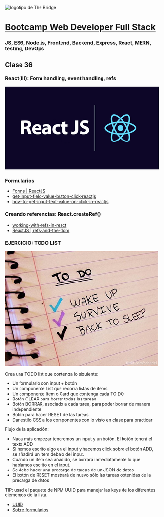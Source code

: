 ![logotipo de The Bridge](https://user-images.githubusercontent.com/27650532/77754601-e8365180-702b-11ea-8bed-5bc14a43f869.png  "logotipo de The Bridge")
# [Bootcamp Web Developer Full Stack](https://www.thebridge.tech/bootcamps/bootcamp-fullstack-developer/)
### JS, ES6, Node.js, Frontend, Backend, Express, React, MERN, testing, DevOps



## Clase 36

### React(III): Form handling, event handling, refs

![img](../../assets/react/clase36/react.png)

### Formularios
- [Forms | ReactJS](https://es.reactjs.org/docs/forms.html) 
- [get-input-field-value-button-click-reactjs](https://therichpost.com/get-input-field-value-button-click-reactjs/)
- [how-to-get-input-text-value-on-click-in-reactjs](https://stackoverflow.com/questions/38443227/how-to-get-input-text-value-on-click-in-reactjs)


### Creando referencias: React.createRef()
- [working-with-refs-in-react](https://css-tricks.com/working-with-refs-in-react/)
- [ReactJS | refs-and-the-dom](https://es.reactjs.org/docs/refs-and-the-dom.html)

### EJERCICIO: TODO LIST

![img](../../assets/react/clase36/todo.jpeg) 

Crea una TODO list que contenga lo siguiente:

- Un formulario con input + botón
- Un componente List que recorra listas de items
- Un componente Item o Card que contenga cada TO DO
- Botón CLEAR para borrar todas las tareas
- Botón BORRAR, asociado a cada tarea, para poder borrar de manera independiente
- Botón para hacer RESET de las tareas
- Dar estilo CSS a los componentes con lo visto en clase para practicar

Flujo de la aplicación:
- Nada más empezar tendremos un input y un botón. El botón tendrá el texto ADD 
- Si hemos escrito algo en el input y hacemos click sobre el botón ADD, se añadirá un item debajo del input.
- Cuando un item sea añadido, se borrará inmediatamente lo que habíamos escrito en el input.
- Se debe hacer una precarga de tareas de un JSON de datos
- El botón de RESET mostrará de nuevo sólo las tareas obtenidas de la precarga de datos

TIP: usad el paquete de NPM UUID para manejar las keys de los diferentes elementos de la lista.
- [UUID](https://www.npmjs.com/package/uuid)
- [Sobre formularios](https://es.reactjs.org/docs/forms.html) 